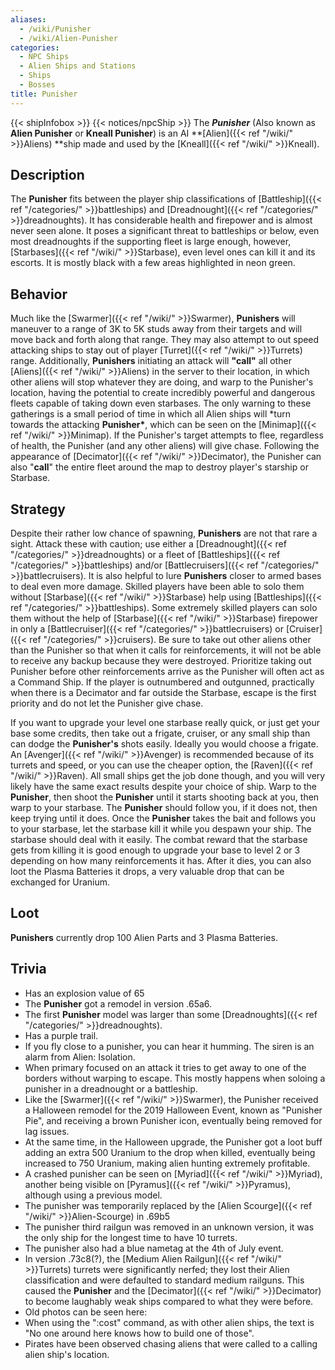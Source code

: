 ```yaml
---
aliases:
  - /wiki/Punisher
  - /wiki/Alien-Punisher
categories:
  - NPC Ships
  - Alien Ships and Stations
  - Ships
  - Bosses
title: Punisher
---
```


{{< shipInfobox >}} {{< notices/npcShip >}} The **_Punisher_** (Also known as **Alien Punisher** or **Kneall Punisher**) is an AI **[Alien]({{< ref "/wiki/" >}}Aliens) **ship made and used by the [Kneall]({{< ref "/wiki/" >}}Kneall).

## Description

The **Punisher** fits between the player ship classifications of [Battleship]({{< ref "/categories/" >}}battleships) and [Dreadnought]({{< ref "/categories/" >}}dreadnoughts). It has considerable health and firepower and is almost never seen alone. It poses a significant threat to battleships or below, even most dreadnoughts if the supporting fleet is large enough, however, [Starbases]({{< ref "/wiki/" >}}Starbase), even level ones can kill it and its escorts. It is mostly black with a few areas highlighted in neon green.

## Behavior

Much like the [Swarmer]({{< ref "/wiki/" >}}Swarmer), **Punishers** will maneuver to a range of 3K to 5K studs away from their targets and will move back and forth along that range. They may also attempt to out speed attacking ships to stay out of player [Turret]({{< ref "/wiki/" >}}Turrets) range. Additionally, **Punishers** initiating an attack will **"call"** all other [Aliens]({{< ref "/wiki/" >}}Aliens) in the server to their location, in which other aliens will stop whatever they are doing, and warp to the Punisher's location, having the potential to create incredibly powerful and dangerous fleets capable of taking down even starbases. The only warning to these gatherings is a small period of time in which all Alien ships will \*turn towards the attacking **Punisher\***, which can be seen on the [Minimap]({{< ref "/wiki/" >}}Minimap). If the Punisher's target attempts to flee, regardless of health, the Punisher (and any other aliens) will give chase. Following the appearance of [Decimator]({{< ref "/wiki/" >}}Decimator), the Punisher can also "**call**" the entire fleet around the map to destroy player's starship or Starbase.

## Strategy

Despite their rather low chance of spawning, **Punishers** are not that rare a sight. Attack these with caution; use either a [Dreadnought]({{< ref "/categories/" >}}dreadnoughts) or a fleet of [Battleships]({{< ref "/categories/" >}}battleships) and/or [Battlecruisers]({{< ref "/categories/" >}}battlecruisers). It is also helpful to lure **Punishers** closer to armed bases to deal even more damage. Skilled players have been able to solo them without [Starbase]({{< ref "/wiki/" >}}Starbase) help using [Battleships]({{< ref "/categories/" >}}battleships). Some extremely skilled players can solo them without the help of [Starbase]({{< ref "/wiki/" >}}Starbase) firepower in only a [Battlecruiser]({{< ref "/categories/" >}}battlecruisers) or [Cruiser]({{< ref "/categories/" >}}cruisers). Be sure to take out other aliens other than the Punisher so that when it calls for reinforcements, it will not be able to receive any backup because they were destroyed. Prioritize taking out Punisher before other reinforcements arrive as the Punisher will often act as a Command Ship. If the player is outnumbered and outgunned, practically when there is a Decimator and far outside the Starbase, escape is the first priority and do not let the Punisher give chase.

If you want to upgrade your level one starbase really quick, or just get your base some credits, then take out a frigate, cruiser, or any small ship than can dodge the **Punisher's** shots easily. Ideally you would choose a frigate. An [Avenger]({{< ref "/wiki/" >}}Avenger) is recommended because of its turrets and speed, or you can use the cheaper option, the [Raven]({{< ref "/wiki/" >}}Raven). All small ships get the job done though, and you will very likely have the same exact results despite your choice of ship. Warp to the **Punisher**, then shoot the **Punisher** until it starts shooting back at you, then warp to your starbase. The **Punisher** should follow you, if it does not, then keep trying until it does. Once the **Punisher** takes the bait and follows you to your starbase, let the starbase kill it while you despawn your ship. The starbase should deal with it easily. The combat reward that the starbase gets from killing it is good enough to upgrade your base to level 2 or 3 depending on how many reinforcements it has. After it dies, you can also loot the Plasma Batteries it drops, a very valuable drop that can be exchanged for Uranium.

## Loot

**Punishers** currently drop 100 Alien Parts and 3 Plasma Batteries.

## Trivia

- Has an explosion value of 65
- The **Punisher** got a remodel in version .65a6.
- The first **Punisher** model was larger than some [Dreadnoughts]({{< ref "/categories/" >}}dreadnoughts).
- Has a purple trail.
- If you fly close to a punisher, you can hear it humming. The siren is an alarm from Alien: Isolation.
- When primary focused on an attack it tries to get away to one of the borders without warping to escape. This mostly happens when soloing a punisher in a dreadnought or a battleship.
- Like the [Swarmer]({{< ref "/wiki/" >}}Swarmer), the Punisher received a Halloween remodel for the 2019 Halloween Event, known as "Punisher Pie", and receiving a brown Punisher icon, eventually being removed for lag issues.
- At the same time, in the Halloween upgrade, the Punisher got a loot buff adding an extra 500 Uranium to the drop when killed, eventually being increased to 750 Uranium, making alien hunting extremely profitable.
- A crashed punisher can be seen on [Myriad]({{< ref "/wiki/" >}}Myriad), another being visible on [Pyramus]({{< ref "/wiki/" >}}Pyramus), although using a previous model.
- The punisher was temporarily replaced by the [Alien Scourge]({{< ref "/wiki/" >}}Alien-Scourge) in .69b5
- The punisher third railgun was removed in an unknown version, it was the only ship for the longest time to have 10 turrets.
- The punisher also had a blue nametag at the 4th of July event.
- In version .73c8(?), the [Medium Alien Railgun]({{< ref "/wiki/" >}}Turrets) turrets were significantly nerfed; they lost their Alien classification and were defaulted to standard medium railguns. This caused the **Punisher** and the [Decimator]({{< ref "/wiki/" >}}Decimator) to become laughably weak ships compared to what they were before.
- Old photos can be seen here:
- When using the ":cost" command, as with other alien ships, the text is "No one around here knows how to build one of those".
- Pirates have been observed chasing aliens that were called to a calling alien ship's location.
